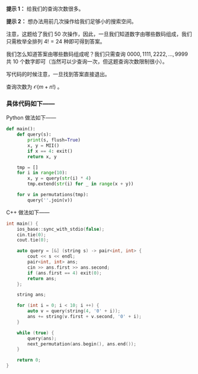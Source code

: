 **提示 1：** 给我们的查询次数很多。

**提示 2：** 想办法用前几次操作给我们足够小的搜索空间。

注意，这题给了我们 $50$ 次操作，因此，一旦我们知道数字由哪些数码组成，我们只需枚举全排列 $4!=24$ 种即可得到答案。

我们怎么知道答案由哪些数码组成呢？我们只需查询 $0000,1111,2222,\dots, 9999$ 共 $10$ 个数字即可（当然可以少查询一次，但这题查询次数限制很小）。

写代码的时候注意，一旦找到答案直接退出。

查询次数为 $\mathcal{O}(m+n!)$ 。

### 具体代码如下——

Python 做法如下——

```Python []
def main():
    def query(s):
        print(s, flush=True)
        x, y = MII()
        if x == 4: exit()
        return x, y

    tmp = []
    for i in range(10):
        x, y = query(str(i) * 4)
        tmp.extend(str(i) for _ in range(x + y))

    for v in permutations(tmp):
        query(''.join(v))
```

C++ 做法如下——

```cpp []
int main() {
    ios_base::sync_with_stdio(false);
    cin.tie(0);
    cout.tie(0);

    auto query = [&] (string s) -> pair<int, int> {
        cout << s << endl;
        pair<int, int> ans;
        cin >> ans.first >> ans.second;
        if (ans.first == 4) exit(0);
        return ans;
    };

    string ans;

    for (int i = 0; i < 10; i ++) {
        auto v = query(string(4, '0' + i));
        ans += string(v.first + v.second, '0' + i);
    }

    while (true) {
        query(ans);
        next_permutation(ans.begin(), ans.end());
    }

    return 0;
}
```